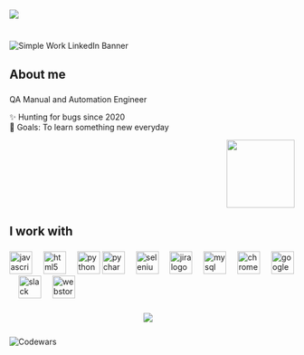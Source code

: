 <h1 align="center"></h1>
<img src="https://capsule-render.vercel.app/api?type=waving&height=246&color=gradient&text=Hi%20there&reversal=false&animation=twinkling"/>

<h1 align="center"></h1>

![Simple Work LinkedIn Banner](https://github.com/TatsianaLentz/TatsianaLentz/assets/167602491/09edbb47-50a8-4172-8a4f-8284fc1a1586)



###

<h2 align="left">About me</h2>

###
<p align="left">QA Manual and Automation Engineer</p>
<p align="left">✨ Hunting for  bugs since 2020<br>🎯 Goals: To learn something new everyday</p>
<p align="right">
 <img src="https://github.com/TatsianaLentz/TatsianaLentz/assets/167602491/1df3de02-17b3-4027-9d95-c22ccaaacc06"width="120">
 

</p>


<h2 align="left">I work with</h2>

###

<div align="left">
  <img src="https://cdn.jsdelivr.net/gh/devicons/devicon/icons/javascript/javascript-original.svg" height="40" alt="javascript logo"  />
  <img width="12" />
  <img src="https://cdn.jsdelivr.net/gh/devicons/devicon/icons/html5/html5-original.svg" height="40" alt="html5 logo"  />
  <img width="12" />
  <img src="https://cdn.jsdelivr.net/gh/devicons/devicon/icons/python/python-original.svg" height="40" alt="python logo"  />
  <img src="https://cdn.jsdelivr.net/gh/devicons/devicon/icons/pycharm/pycharm-original.svg" height="40" alt="pycharm logo"  />
  <img width="12" />
  <img src="https://cdn.jsdelivr.net/gh/devicons/devicon/icons/selenium/selenium-original.svg" height="40" alt="selenium logo"  />
  <img width="12" />
  <img src="https://cdn.jsdelivr.net/gh/devicons/devicon/icons/jira/jira-original.svg" height="40" alt="jira logo"  />
  <img width="12" />
  <img src="https://cdn.jsdelivr.net/gh/devicons/devicon/icons/mysql/mysql-original.svg" height="40" alt="mysql logo"  />
  <img width="12" />
  <img src="https://cdn.jsdelivr.net/gh/devicons/devicon/icons/chrome/chrome-original.svg" height="40" alt="chrome logo"  />
  <img width="12" />
  <img src="https://cdn.jsdelivr.net/gh/devicons/devicon/icons/google/google-original.svg" height="40" alt="google logo"  />
  <img width="12" />
  <img src="https://cdn.jsdelivr.net/gh/devicons/devicon/icons/slack/slack-original.svg" height="40" alt="slack logo"  />
  <img width="12" />
  <img src="https://cdn.jsdelivr.net/gh/devicons/devicon/icons/webstorm/webstorm-original.svg" height="40" alt="webstorm logo"  />


  



</div>

###

<div align="center">
  <img src="https://github.com/TatsianaLentz/TatsianaLentz/assets/167602491/4aea4a17-df40-4d8f-8378-07b4a3d7dd51)"  />
  <img width="10" />
</div>

###
![Codewars](https://github.r2v.ch/codewars?user=TatsianaL&name=true&theme=gradient_light&stroke=%23b362ff)
